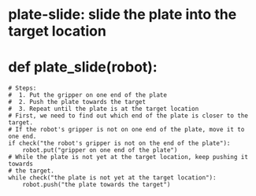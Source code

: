 # plate-slide: slide the plate into the target location
# def plate_slide(robot):
    # Steps:
    #  1. Put the gripper on one end of the plate
    #  2. Push the plate towards the target
    #  3. Repeat until the plate is at the target location
    # First, we need to find out which end of the plate is closer to the target.
    # If the robot's gripper is not on one end of the plate, move it to one end.
    if check("the robot's gripper is not on the end of the plate"):
        robot.put("gripper on one end of the plate")
    # While the plate is not yet at the target location, keep pushing it towards
    # the target.
    while check("the plate is not yet at the target location"):
        robot.push("the plate towards the target")